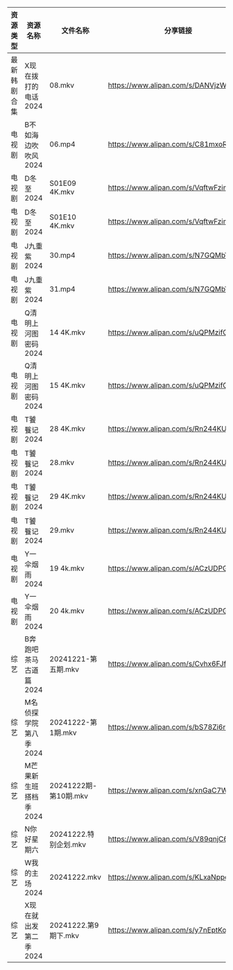 | 资源类型   | 资源名称          | 文件名称               | 分享链接                                 | 更新时间                |
| ------ | ------------- | ------------------ | ------------------------------------ | ------------------- |
| 最新韩剧合集 | X现在拨打的电话2024  | 08.mkv             | https://www.alipan.com/s/DANVjzWMEL4 | 2024-12-22 00:06:20 |
| 电视剧    | B不如海边吹吹风2024  | 06.mp4             | https://www.alipan.com/s/C81mxoRMM2o | 2024-12-22 00:05:03 |
| 电视剧    | D冬至2024       | S01E09 4K.mkv      | https://www.alipan.com/s/VqftwFzimA1 | 2024-12-22 20:48:04 |
| 电视剧    | D冬至2024       | S01E10 4K.mkv      | https://www.alipan.com/s/VqftwFzimA1 | 2024-12-22 20:48:04 |
| 电视剧    | J九重紫2024      | 30.mp4             | https://www.alipan.com/s/N7GQMbY99Gt | 2024-12-22 20:05:29 |
| 电视剧    | J九重紫2024      | 31.mp4             | https://www.alipan.com/s/N7GQMbY99Gt | 2024-12-22 20:05:29 |
| 电视剧    | Q清明上河图密码2024  | 14 4K.mkv          | https://www.alipan.com/s/uQPMzifGjR6 | 2024-12-22 19:40:05 |
| 电视剧    | Q清明上河图密码2024  | 15 4K.mkv          | https://www.alipan.com/s/uQPMzifGjR6 | 2024-12-22 19:40:05 |
| 电视剧    | T饕餮记2024      | 28 4K.mkv          | https://www.alipan.com/s/Rn244KUMhV7 | 2024-12-22 13:06:11 |
| 电视剧    | T饕餮记2024      | 28.mkv             | https://www.alipan.com/s/Rn244KUMhV7 | 2024-12-22 13:06:11 |
| 电视剧    | T饕餮记2024      | 29 4K.mkv          | https://www.alipan.com/s/Rn244KUMhV7 | 2024-12-22 14:06:11 |
| 电视剧    | T饕餮记2024      | 29.mkv             | https://www.alipan.com/s/Rn244KUMhV7 | 2024-12-22 13:06:10 |
| 电视剧    | Y一伞烟雨2024     | 19 4k.mkv          | https://www.alipan.com/s/ACzUDPGds32 | 2024-12-22 13:06:18 |
| 电视剧    | Y一伞烟雨2024     | 20 4k.mkv          | https://www.alipan.com/s/ACzUDPGds32 | 2024-12-22 13:06:18 |
| 综艺     | B奔跑吧茶马古道篇2024 | 20241221-第五期.mkv   | https://www.alipan.com/s/Cvhx6FJfDYP | 2024-12-22 00:06:34 |
| 综艺     | M名侦探学院第八季2024 | 20241222-第1期.mkv   | https://www.alipan.com/s/bS78Zi6rQqi | 2024-12-22 14:06:49 |
| 综艺     | M芒果新生班搭档季2024 | 20241222期-第10期.mkv | https://www.alipan.com/s/xnGaC7WzgLK | 2024-12-22 14:07:08 |
| 综艺     | N你好星期六        | 20241222.特别企划.mkv  | https://www.alipan.com/s/V89qnjC6T3z | 2024-12-22 14:07:14 |
| 综艺     | W我的主场2024     | 20241222.mkv       | https://www.alipan.com/s/KLxaNppeykr | 2024-12-22 13:10:33 |
| 综艺     | X现在就出发第二季2024 | 20241222.第9期下.mkv  | https://www.alipan.com/s/y7nEptKoEYs | 2024-12-22 14:08:04 |
